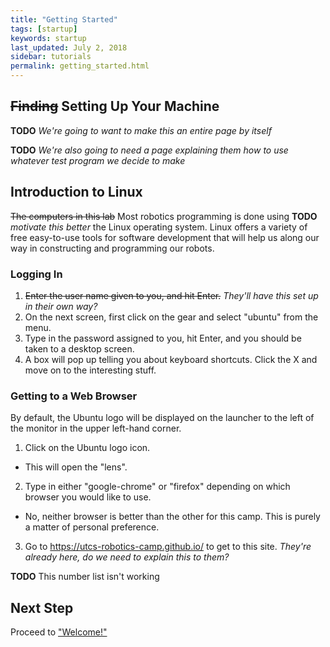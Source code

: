 ```yaml
---
title: "Getting Started"
tags: [startup]
keywords: startup
last_updated: July 2, 2018
sidebar: tutorials
permalink: getting_started.html
---
```


## ~~Finding~~ Setting Up Your Machine

**TODO** *We're going to want to make this an entire page by itself*

**TODO** *We're also going to need a page explaining them how to use whatever test program we decide to make*

## Introduction to Linux

~~The computers in this lab~~ Most robotics programming is done using **TODO** *motivate this better* the Linux operating system. Linux offers a variety of free easy-to-use tools for software development that will help us along our way in constructing and programming our robots.

### Logging In

1. ~~Enter the user name given to you, and hit Enter.~~ *They'll have this set up in their own way?*
2. On the next screen, first click on the gear and select "ubuntu" from the menu.
3. Type in the password assigned to you, hit Enter, and you should be taken to a desktop screen.
4. A box will pop up telling you about keyboard shortcuts. Click the X and move on to the interesting stuff.

### Getting to a Web Browser

By default, the Ubuntu logo will be displayed on the launcher to the left of the monitor in the upper left-hand corner.

1. Click on the Ubuntu logo icon.

  * This will open the "lens".

2. Type in either "google-chrome" or "firefox" depending on which browser you would like to use.

  * No, neither browser is better than the other for this camp. This is purely a matter of personal preference.

3. Go to <https://utcs-robotics-camp.github.io/> to get to this site. *They're already here, do we need to explain this to them?*

**TODO** This number list isn't working

## Next Step

Proceed to ["Welcome!"](/welcome.html)
